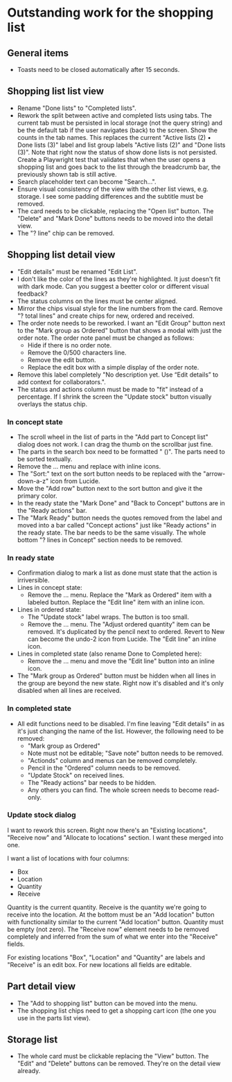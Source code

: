 # Outstanding work for the shopping list

## General items

- Toasts need to be closed automatically after 15 seconds.

## Shopping list list view

- Rename "Done lists" to "Completed lists".
- Rework the split between active and completed lists using tabs. The current tab must be persisted in local storage (not the query string) and be the default tab if the user navigates (back) to the screen. Show the counts in the tab names. This replaces the current "Active lists (2) • Done lists (3)" label and list group labels "Active lists (2)" and "Done lists (3)". Note that right now the status of show done lists is not persisted. Create a Playwright test that validates that when the user opens a shopping list and goes back to the list through the breadcrumb bar, the previously shown tab is still active.
- Search placeholder text can become "Search...".
- Ensure visual consistency of the view with the other list views, e.g. storage. I see some padding differences and the subtitle must be removed.
- The card needs to be clickable, replacing the "Open list" button. The "Delete" and "Mark Done" buttons needs to be moved into the detail view.
- The "? line" chip can be removed.

## Shopping list detail view

- "Edit details" must be renamed "Edit List".
- I don't like the color of the lines as they're highlighted. It just doesn't fit with dark mode. Can you suggest a beetter color or different visual feedback?
- The status columns on the lines must be center aligned.
- Mirror the chips visual style for the line numbers from the card. Remove "? total lines" and create chips for new, ordered and received.
- The order note needs to be reworked. I want an "Edit Group" button next to the "Mark group as Ordered" button that shows a modal with just the order note. The order note panel must be changed as follows:
  - Hide if there is no order note.
  - Remove the 0/500 characters line.
  - Remove the edit button.
  - Replace the edit box with a simple display of the order note.
- Remove this label completely "No description yet. Use “Edit details” to add context for collaborators.".
- The status and actions column must be made to "fit" instead of a percentage. If I shrink the screen the "Update stock" button visually overlays the status chip.

### In concept state

- The scroll wheel in the list of parts in the "Add part to Concept list" dialog does not work. I can drag the thumb on the scrollbar just fine.
- The parts in the search box need to be formatted "<description> (<key>)". The parts need to be sorted textually.
- Remove the ... menu and replace with inline icons.
- The "Sort:" text on the sort button needs to be replaced with the "arrow-down-a-z" icon from Lucide.
- Move the "Add row" button next to the sort button and give it the primary color.
- In the ready state the "Mark Done" and "Back to Concept" buttons are in the "Ready actions" bar. 
- The "Mark Ready" button needs the quotes removed from the label and moved into a bar called "Concept actions" just like "Ready actions" in the ready state. The bar needs to be the same visually. The whole bottom "? lines in Concept" section needs to be removed.

### In ready state

- Confirmation dialog to mark a list as done must state that the action is irriversible.
- Lines in concept state:
  - Remove the ... menu. Replace the "Mark as Ordered" item with a labeled button. Replace the "Edit line" item with an inline icon.
- Lines in ordered state:
  - The "Update stock" label wraps. The button is too small.
  - Remove the ... menu. The "Adjust ordered quantity" item can be removed. It's duplicated by the pencil next to ordered. Revert to New can become the undo-2 icon from Lucide. The "Edit line" an inline icon.
- Lines in completed state (also rename Done to Completed here):
  - Remove the ... menu and move the "Edit line" button into an inline icon.
- The "Mark group as Ordered" button must be hidden when all lines in the group are beyond the new state. Right now it's disabled and it's only disabled when all lines are received.

### In completed state

- All edit functions need to be disabled. I'm fine leaving "Edit details" in as it's just changing the name of the list. However, the following need to be removed:
  - "Mark group as Ordered"
  - Note must not be editable; "Save note" button needs to be removed.
  - "Actionds" column and menus can be removed completely.
  - Pencil in the "Ordered" column needs to be removed.
  - "Update Stock" on received lines.
  - The "Ready actions" bar needs to be hidden.
  - Any others you can find. The whole screen needs to become read-only.

### Update stock dialog

I want to rework this screen. Right now there's an "Existing locations", "Receive now" and "Allocate to locations" section. I want these merged into one.

I want a list of locations with four columns:

- Box
- Location
- Quantity
- Receive

Quantity is the current quantity. Receive is the quantity we're going to receive into the location. At the bottom must be an "Add location" button with functionality similar to the current "Add location" button. Quantity must be empty (not zero). The "Receive now" element needs to be removed completely and inferred from the sum of what we enter into the "Receive" fields.

For existing locations "Box", "Location" and "Quantity" are labels and "Receive" is an edit box. For new locations all fields are editable.

## Part detail view

- The "Add to shopping list" button can be moved into the menu.
- The shopping list chips need to get a shopping cart icon (the one you use in the parts list view).

## Storage list

- The whole card must be clickable replacing the "View" button. The "Edit" and "Delete" buttons can be removed. They're on the detail view already.
